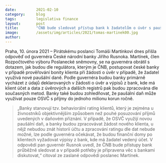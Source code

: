 ```yaml
---
date:         2021-02-10 
category:     blog
tags:         legislativa finance
layout:       post
title:        "ČNB bude sledovat přístup bank k žadatelům o úvěr s paušální daní, uvedl v odpovědi Pirátům guvernér ČNB"
image:        /assets/img/articles/2021/tomas-martinek00.jpg
author:       
---
```


 

Praha, 10. února 2021 – Pirátskému poslanci Tomáši Martínkovi dnes přišla odpověď od guvernéra České národní banky Jiřího Rusnoka. Martínek, člen Rozpočtového výboru Poslanecké sněmovny, se na guvernéra obrátil s dotazem, jak budou dle regulátora, kterým je ČNB, postupovat české banky v případě prověřování bonity klienta při žádosti o úvěr v případě, že žadatel využívá nové paušální daně. Podle guvernéra budou banky primárně vycházet z údajů deklarovaných v žádosti o úvěr a výpisů z bank, kde má klient účet a data z úvěrových a dalších registrů pak budou zpracována dle současných metod. Banky také budou zohledňovat, že paušální daň může využívat pouze OSVČ s příjmy do jednoho milionu korun ročně.

> „Banky stanovují tzv. behaviorální rating klientů, který je zejména u živnostníků objektivnějším způsobem než pouhé posuzování příjmů uvedených v daňovém přiznání. V případě, že OSVČ využijí novou paušální daň, a banky budou zpracovávat žádost nového klienta, u nějž nebudou znát historii účtu a zpracování ratingu dle dat nebude možné, lze podle guvernéra očekávat, že budou finanční domy po klientech vyžadovat výpisy z bank, kde má žadatel vedený účet. V odpovědi pan guvernér Rusnok uvedl, že ČNB bude přístupy bank průběžně sledovat a v případě potřeby je připravena věc s bankami diskutovat,“ citoval ze zaslané odpovědi poslanec Martínek.
